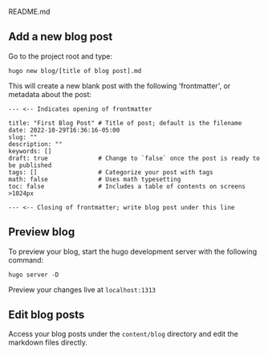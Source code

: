 README.md

## Add a new blog post
Go to the project root and type:
```
hugo new blog/[title of blog post].md
```

This will create a new blank post with the following 'frontmatter', or metadata about the post:

```
--- <-- Indicates opening of frontmatter

title: "First Blog Post" # Title of post; default is the filename
date: 2022-10-29T16:36:16-05:00
slug: ""
description: ""
keywords: []
draft: true              # Change to `false` once the post is ready to be published
tags: []                 # Categorize your post with tags
math: false              # Uses math typesetting
toc: false               # Includes a table of contents on screens >1024px

--- <-- Closing of frontmatter; write blog post under this line
```

## Preview blog
To preview your blog, start the hugo development server with the following command:
```
hugo server -D
```

Preview your changes live at `localhost:1313`

## Edit blog posts
Access your blog posts under the `content/blog` directory and edit the markdown files directly.